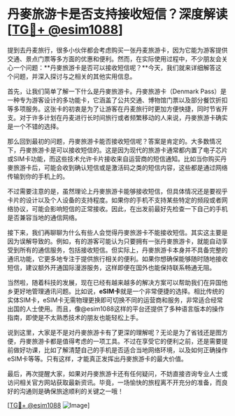 # 丹麥旅游卡是否支持接收短信？深度解读[[TG💪+ @esim1088](https://t.me/s/esim1088)]

提到去丹麦旅行，很多小伙伴都会考虑购买一张丹麦旅游卡，因为它能为游客提供交通、景点门票等多方面的优惠和便利。然而，在实际使用过程中，不少朋友会关心一个问题：**丹麥旅游卡是否可以接收短信呢？**今天，我们就来详细解答这个问题，并深入探讨与之相关的其他实用信息。

首先，让我们简单了解一下什么是丹麥旅游卡。丹麥旅游卡（Denmark Pass）是一种专为游客设计的多功能卡，它涵盖了公共交通、博物馆门票以及部分餐饮折扣等多项服务。这张卡的初衷是为了让游客在丹麦旅行时更加方便快捷，同时节省开支。对于许多计划在丹麦进行长时间旅行或者频繁移动的人来说，丹麥旅游卡确实是一个不错的选择。

那么回到最初的问题，丹麥旅游卡能否接收短信呢？答案是肯定的。大多数情况下，丹麥旅游卡是可以接收短信的。这是因为现代的旅游卡通常都内置了电子芯片或SIM卡功能，而这些技术允许卡片接收来自运营商的短信通知。比如当你购买丹麥旅游卡后，可能会收到确认短信或是激活码之类的短信内容，这些都是通过网络传输到你的手机上的。

不过需要注意的是，虽然理论上丹麥旅游卡能够接收短信，但具体情况还是要视乎卡片的设计以及个人设备的支持程度。如果你的手机不支持某些特定的频段或者网络协议，可能会影响短信的正常接收。因此，在出发前最好先检查一下自己的手机是否兼容当地的通信网络。

接下来，我们再聊聊为什么有些人会觉得丹麥旅游卡不能接收短信。其实这主要是因为误解导致的。例如，有的游客可能认为只要拥有一张丹麥旅游卡，就能自动享受到所有的通信服务，包括接收短信。但实际上，丹麥旅游卡本身并不具备完整的通讯功能，它更多地专注于提供旅行相关的便利。如果你想确保能够随时随地接收短信，建议额外开通国际漫游服务，这样即便在国外也能保持联系畅通无阻。

当然啦，随着科技的发展，现在已经有越来越多的解决方案可以帮助我们在异国他乡更好地管理通讯问题。比如说，**eSIM卡**就是一个非常便捷的选择。相比传统的实体SIM卡，eSIM卡无需物理更换即可切换不同的运营商和服务，非常适合经常出国的人士使用。而且，像@esim1088这样的平台还提供了多种语言版本的操作指南，即使是不太熟悉技术的朋友也能轻松上手。

说到这里，大家是不是对丹麥旅游卡有了更深的理解呢？无论是为了省钱还是图方便，丹麥旅游卡都是值得考虑的一项工具。不过在享受它的便利之前，还是需要提前做好功课，比如了解清楚自己的手机是否适合当地网络环境，以及如何正确操作eSIM卡等等。只有这样，才能真正发挥出丹麥旅游卡的最大价值。

最后，再次提醒大家，如果对丹麥旅游卡还有任何疑问，不妨直接咨询专业人士或访问相关官方网站获取最新资讯。毕竟，一场愉快的旅程离不开充分的准备，而良好的沟通则是确保旅途顺利的关键之一哦！

[[TG💪+ @esim1088](https://t.me/s/esim1088) ![Image](https://i.postimg.cc/4NQfJmqS/Snipaste-2025-05-13-00-14-12.png)]